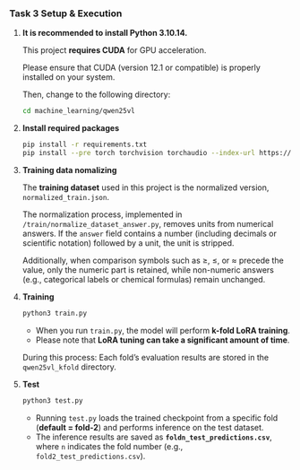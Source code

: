 ### Task 3 Setup & Execution

1. **It is recommended to install Python 3.10.14.**
    
    This project **requires CUDA** for GPU acceleration.
    
    Please ensure that CUDA (version 12.1 or compatible) is properly installed on your system.
    
    Then, change to the following directory:
    
    ```bash
    cd machine_learning/qwen25vl
    ```
    
2. **Install required packages**
    
    ```bash
    pip install -r requirements.txt
    pip install --pre torch torchvision torchaudio --index-url https://download.pytorch.org/whl/nightly/cu121
    ```
    
3. **Training data nomalizing** 
    
    The **training dataset** used in this project is the normalized version, `normalized_train.json`.
    
    The normalization process, implemented in `/train/normalize_dataset_answer.py`, removes units from numerical answers. If the `answer` field contains a number (including decimals or scientific notation) followed by a unit, the unit is stripped.
    
    Additionally, when comparison symbols such as ≥, ≤, or ≈ precede the value, only the numeric part is retained, while non-numeric answers (e.g., categorical labels or chemical formulas) remain unchanged.
    
4. **Training**
    
    ```bash
    python3 train.py
    ```
    
    - When you run `train.py`, the model will perform **k-fold LoRA training**.
    - Please note that **LoRA tuning can take a significant amount of time**.
    
    During this process: 
        Each fold’s evaluation results are stored in the `qwen25vl_kfold` directory.

5. **Test**
    
    ```bash
    python3 test.py
    ```
    
    - Running `test.py` loads the trained checkpoint from a specific fold (**default = fold-2**) and performs inference on the test dataset.
    - The inference results are saved as **`foldn_test_predictions.csv`**, where `n` indicates the fold number (e.g., `fold2_test_predictions.csv`).